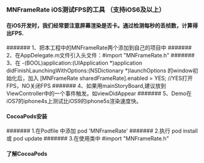 ### MNFrameRate  iOS测试FPS的工具 （支持iOS6及以上）

#### 在iOS开发时，我们经常要注意屏幕渲染是否卡。通过检测每秒的丢桢数，计算得出FPS.
####### 1、把本工程中的MNFrameRate两个添加到自己的项目中
####### 2、在AppDelegate.m文件引入头文件：#import "MNFrameRate.h"
####### 3、在 -(BOOL)application:(UIApplication *)application didFinishLaunchingWithOptions:(NSDictionary *)launchOptions 的window初始化后，加入 [MNFrameRate sharedFrameRate].enabled = YES; //YES打开FPS，NO关闭FPS
####### 4、如果用mainStoryBoard,建议放到ViewController中的一个事件触发。如viewDidAppear
####### 5、Demo在iOS7的iphone4s上测试比iOS9的iphone5s渲染速度快。

#### CocoaPods安装
####### 1.在Podfile 中添加 pod 'MNFrameRate'
####### 2.执行 pod install 或 pod update
####### 3.在使用类中 #import "MNFrameRate.h"

#### 了解CocoaPods
